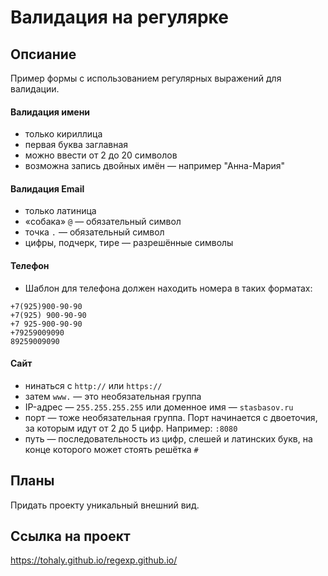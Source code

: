 # Валидация на регулярке

## Опсиание 
Пример формы с использованием регулярных выражений для валидации.

#### Валидация имени
- только кириллица
- первая буква заглавная
- можно ввести от 2 до 20 символов
- возможна запись двойных имён — например "Анна-Мария"

#### Валидация Email
- только латиница
- «собака» `@` — обязательный символ
- точка `.` — обязательный символ
- цифры, подчерк, тире — разрешённые символы

#### Телефон
 - Шаблон для телефона должен находить номера в таких форматах:
```
+7(925)900-90-90
+7(925) 900-90-90
+7 925-900-90-90
+79259009090
89259009090
```

#### Сайт
- нинаться с `http://` или `https://`
- затем `www.` — это необязательная группа
- IP-адрес — `255.255.255.255` или доменное имя — `stasbasov.ru`
- порт — тоже необязательная группа. Порт начинается с двоеточия, за которым идут от 2 до 5 цифр. Например: `:8080`
- путь — последовательность из цифр, слешей и латинских букв, на конце которого может стоять решётка `#`

## Планы

Придать проекту уникальный внешний вид.

## Ссылка на проект
https://tohaly.github.io/regexp.github.io/

